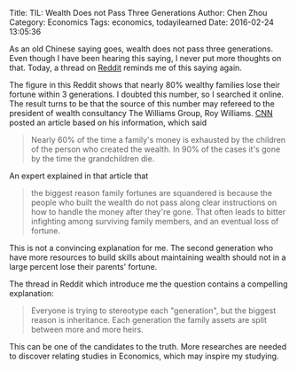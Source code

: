 Title: TIL: Wealth Does not Pass Three Generations
Author: Chen Zhou
Category: Economics
Tags: economics, todayilearned
Date: 2016-02-24 13:05:36

As an old Chinese saying goes, wealth does not pass three generations.
Even though I have been hearing this saying, I never put more thoughts
on that. Today, a thread on
[Reddit](https://www.reddit.com/r/explainlikeimfive/comments/4786lr/eli5why_is_the_kondratieff_cyclefamilies_losing/)
reminds me of this saying again.

The figure in this Reddit shows that nearly 80% wealthy families lose
their fortune within 3 generations. I doubted this number, so I
searched it online. The result turns to be that the source of this
number may refereed to the president of wealth consultancy The
Williams Group, Roy
Williams. [CNN](http://money.cnn.com/2014/06/25/luxury/family-wealth/)
posted an article based on his information, which said

> Nearly 60% of the time a family's money is exhausted by the children
> of the person who created the wealth. In 90% of the cases it's gone
> by the time the grandchildren die.

An expert explained in that article that

> the biggest reason family fortunes are squandered is because the
> people who built the wealth do not pass along clear instructions on
> how to handle the money after they're gone. That often leads to
> bitter infighting among surviving family members, and an eventual
> loss of fortune.

This is not a convincing explanation for me. The second generation
who have more resources to build skills about maintaining wealth should
not in a large percent lose their parents' fortune.

The thread in Reddit which introduce me the question contains a
compelling explanation:

> Everyone is trying to stereotype each "generation", but the biggest
> reason is inheritance. Each generation the family assets are split
> between more and more heirs.

This can be one of the candidates to the truth. More researches are
needed to discover relating studies in Economics, which may inspire my
studying.
